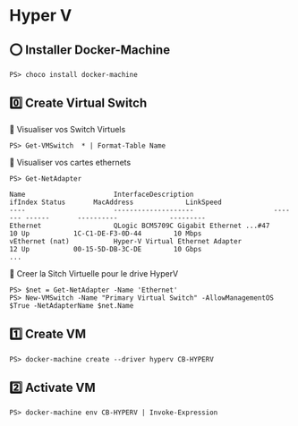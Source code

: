 # Hyper V


## :o: Installer Docker-Machine

```
PS> choco install docker-machine
```


## :zero: Create Virtual Switch


:pushpin: Visualiser vos Switch Virtuels

```
PS> Get-VMSwitch  * | Format-Table Name
```

:pushpin: Visualiser vos cartes ethernets

```
PS> Get-NetAdapter

Name                      InterfaceDescription                    ifIndex Status       MacAddress             LinkSpeed
----                      --------------------                    ------- ------       ----------             ---------
Ethernet                  QLogic BCM5709C Gigabit Ethernet ...#47      10 Up           1C-C1-DE-F3-0D-44        10 Mbps
vEthernet (nat)           Hyper-V Virtual Ethernet Adapter             12 Up           00-15-5D-DB-3C-DE        10 Gbps
...
```

:pushpin: Creer la Sitch Virtuelle pour le drive HyperV

```
PS> $net = Get-NetAdapter -Name 'Ethernet'
PS> New-VMSwitch -Name "Primary Virtual Switch" -AllowManagementOS $True -NetAdapterName $net.Name
```

## :one: Create VM


```
PS> docker-machine create --driver hyperv CB-HYPERV
```


## :two: Activate VM

```
PS> docker-machine env CB-HYPERV | Invoke-Expression
```
